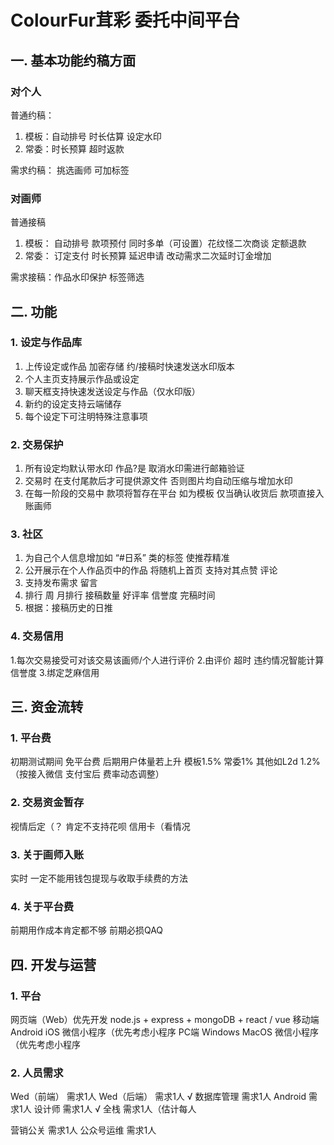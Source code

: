 # ColourFur茸彩 委托中间平台

## 一. 基本功能约稿方面

### 对个人

普通约稿：

1. 模板：自动排号 时长估算 设定水印
2. 常委：时长预算 超时返款

需求约稿： 挑选画师 可加标签

### 对画师

普通接稿

1. 模板：
自动排号 款项预付 同时多单（可设置）花纹怪二次商谈 定额退款
2. 常委：
订定支付 时长预算 延迟申请 改动需求二次延时订金增加

需求接稿：作品水印保护 标签筛选

## 二. 功能

### 1. 设定与作品库

1. 上传设定或作品 加密存储 约/接稿时快速发送水印版本
2. 个人主页支持展示作品或设定
3. 聊天框支持快速发送设定与作品（仅水印版）
4. 新约的设定支持云端储存
5. 每个设定下可注明特殊注意事项

### 2. 交易保护

1. 所有设定均默认带水印 作品?是 取消水印需进行邮箱验证
2. 交易时 在支付尾款后才可提供源文件 否则图片均自动压缩与增加水印
3. 在每一阶段的交易中 款项将暂存在平台 如为模板 仅当确认收货后 款项直接入账画师

### 3. 社区

1. 为自己个人信息增加如 “#日系” 类的标签 使推荐精准
2. 公开展示在个人作品页中的作品 将随机上首页 支持对其点赞 评论
3. 支持发布需求 留言
4. 排行 周 月排行 接稿数量 好评率 信誉度 完稿时间
5. 根据：接稿历史的日推

### 4. 交易信用

1.每次交易接受可对该交易该画师/个人进行评价
2.由评价 超时 违约情况智能计算信誉度
3.绑定芝麻信用

## 三. 资金流转

### 1. 平台费

初期测试期间 免平台费 后期用户体量若上升 模板1.5% 常委1% 其他如L2d 1.2%
（按接入微信 支付宝后 费率动态调整）

### 2. 交易资金暂存

视情后定（？ 肯定不支持花呗 信用卡（看情况

### 3. 关于画师入账

实时 一定不能用钱包提现与收取手续费的方法

### 4. 关于平台费

前期用作成本肯定都不够 前期必损QAQ

## 四. 开发与运营

### 1. 平台

网页端（Web）优先开发 node.js + express + mongoDB + react / vue
移动端 Android iOS 微信小程序（优先考虑小程序
PC端 Windows MacOS 微信小程序（优先考虑小程序

### 2. 人员需求

Wed（前端） 需求1人
Wed（后端） 需求1人 √
数据库管理  需求1人
Android 需求1人
设计师  需求1人 √
全栈    需求1人（估计每人

营销公关    需求1人
公众号运维  需求1人
